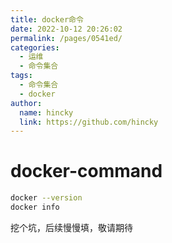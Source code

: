 ```yaml
---
title: docker命令
date: 2022-10-12 20:26:02
permalink: /pages/0541ed/
categories: 
  - 运维
  - 命令集合
tags: 
  - 命令集合
  - docker
author: 
  name: hincky
  link: https://github.com/hincky
---
```

# docker-command


```bash
docker --version
docker info

```
挖个坑，后续慢慢填，敬请期待